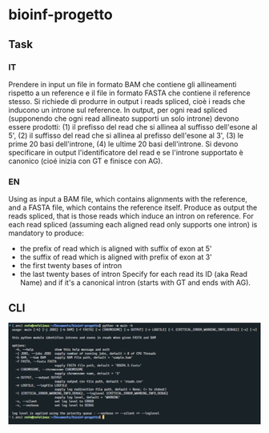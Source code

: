 # bioinf-progetto

## Task

### IT

Prendere in input un file in formato BAM che contiene gli allineamenti rispetto a un reference e il file in formato FASTA che contiene il reference stesso. Si richiede di produrre in output i reads spliced, cioè i reads che inducono un introne sul reference. In output, per ogni read spliced (supponendo che ogni read allineato supporti un solo introne) devono essere prodotti: (1) il prefisso del read che si allinea al suffisso dell'esone al 5', (2) il suffisso del read che si allinea al prefisso dell'esone al 3', (3) le prime 20 basi dell'introne, (4) le ultime 20 basi dell'introne. Si devono specificare in output l'identificatore del read e se l'introne supportato è canonico (cioé inizia con GT e finisce con AG). 

### EN

Using as input a BAM file, which contains alignments with the reference, and a FASTA file, which contains the reference itself.
Produce as output the reads spliced, that is those reads which induce an intron on reference. For each read spliced (assuming each aligned read only supports one intron) is mandatory to produce:
 - the prefix of read which is aligned with suffix of exon at 5'
 - the suffix of read which is aligned with prefix of exon at 3'
 - the first twenty bases of intron
 - the last twenty bases of intron
Specify for each read its ID (aka Read Name) and if it's a canonical intron (starts with GT and ends with AG).

## CLI

![CLI](CLI.png "CLI")